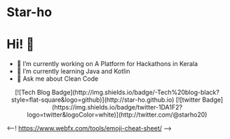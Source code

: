 Star-ho
===========
# Hi! :wave:
 - 🔭 I’m currently working on A Platform for Hackathons in Kerala
 - 🌱 I’m currently learning Java and Kotlin
 - 💬 Ask me about Clean Code
 

<div align=center>     
[![Tech Blog Badge](http://img.shields.io/badge/-Tech%20blog-black?style=flat-square&logo=github)](http://star-ho.github.io) [![twitter Badge](https://img.shields.io/badge/twitter-1DA1F2?logo=twitter&logoColor=white)](http://twitter.com/@starho20)
</div>

<--!
https://www.webfx.com/tools/emoji-cheat-sheet/
-->
